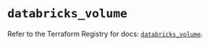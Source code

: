 # `databricks_volume`

Refer to the Terraform Registry for docs: [`databricks_volume`](https://registry.terraform.io/providers/databricks/databricks/1.84.0/docs/resources/volume).
